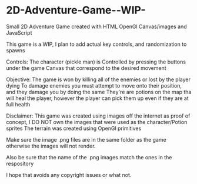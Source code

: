 # 2D-Adventure-Game--WIP-
Small 2D Adventure Game created with HTML OpenGl Canvas/images and JavaScript

This game is a WIP, I plan to add actual key controls, and randomization to spawns

Controls:
  The character (pickle man) is Controlled by pressing the buttons under the game Canvas that correspond to the desired movement
 
Objective:
  The game is won by killing all of the enemies or lost by the player dying
  To damage enemies you must attempt to move onto their position, and they damage you by doing the same
  They're are potions on the map tha will heal the player, however the player can pick them up even if they are at full health


Disclaimer:
This game was created using images off the internet as proof of concept, I DO NOT own the images that were used as the character/Potion sprites
The terrain was created using OpenGl primitives 

Make sure the image .png files are in the same folder as the game otherwise the images will not render.

Also be sure that the name of the .png images match the ones in the respository

I hope that avoids any copyright issues or what not.
